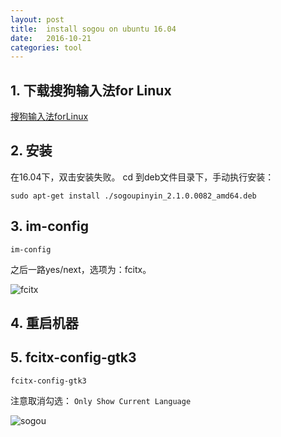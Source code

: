 ```yaml
---
layout: post
title:  install sogou on ubuntu 16.04
date:   2016-10-21
categories: tool
---
```


## 1. 下载搜狗输入法for Linux

[搜狗输入法forLinux](http://pinyin.sogou.com/linux/)

## 2. 安装

在16.04下，双击安装失败。
cd 到deb文件目录下，手动执行安装：

```
sudo apt-get install ./sogoupinyin_2.1.0.0082_amd64.deb 
```

## 3. im-config 

```
im-config
``` 

之后一路yes/next，选项为：fcitx。

![fcitx](/wiki/wiki/fcitx.png)

## 4. 重启机器

## 5. fcitx-config-gtk3

```
fcitx-config-gtk3
```

注意取消勾选： `Only Show Current Language`

![sogou](/wiki/wiki/sogou.png)
